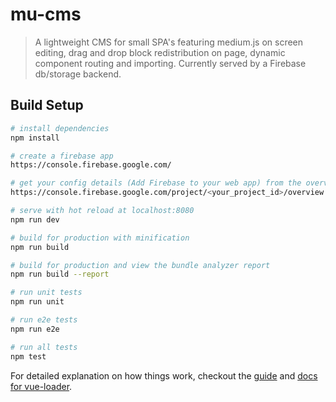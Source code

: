 # mu-cms

> A lightweight CMS for small SPA's featuring medium.js on screen editing, drag and drop block redistribution on page, dynamic component routing and importing. Currently served by a Firebase db/storage backend.

## Build Setup

``` bash
# install dependencies
npm install

# create a firebase app
https://console.firebase.google.com/

# get your config details (Add Firebase to your web app) from the overview page and rename /src/helpers/firebase.config.sample.js to firebase config.js and replace config data respectively
https://console.firebase.google.com/project/<your_project_id>/overview

# serve with hot reload at localhost:8080
npm run dev

# build for production with minification
npm run build

# build for production and view the bundle analyzer report
npm run build --report

# run unit tests
npm run unit

# run e2e tests
npm run e2e

# run all tests
npm test
```

For detailed explanation on how things work, checkout the [guide](http://vuejs-templates.github.io/webpack/) and [docs for vue-loader](http://vuejs.github.io/vue-loader).
